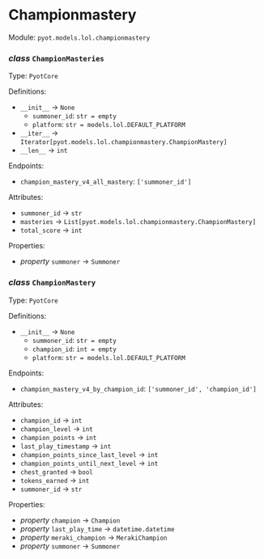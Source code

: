 # Championmastery 

Module: `pyot.models.lol.championmastery` 

### _class_ `ChampionMasteries`

Type: `PyotCore` 

Definitions: 
* `__init__` -> `None` 
  * `summoner_id`: `str = empty` 
  * `platform`: `str = models.lol.DEFAULT_PLATFORM` 
* `__iter__` -> `Iterator[pyot.models.lol.championmastery.ChampionMastery]` 
* `__len__` -> `int` 

Endpoints: 
* `champion_mastery_v4_all_mastery`: `['summoner_id']` 

Attributes: 
* `summoner_id` -> `str` 
* `masteries` -> `List[pyot.models.lol.championmastery.ChampionMastery]` 
* `total_score` -> `int` 

Properties: 
* _property_ `summoner` -> `Summoner` 


### _class_ `ChampionMastery`

Type: `PyotCore` 

Definitions: 
* `__init__` -> `None` 
  * `summoner_id`: `str = empty` 
  * `champion_id`: `int = empty` 
  * `platform`: `str = models.lol.DEFAULT_PLATFORM` 

Endpoints: 
* `champion_mastery_v4_by_champion_id`: `['summoner_id', 'champion_id']` 

Attributes: 
* `champion_id` -> `int` 
* `champion_level` -> `int` 
* `champion_points` -> `int` 
* `last_play_timestamp` -> `int` 
* `champion_points_since_last_level` -> `int` 
* `champion_points_until_next_level` -> `int` 
* `chest_granted` -> `bool` 
* `tokens_earned` -> `int` 
* `summoner_id` -> `str` 

Properties: 
* _property_ `champion` -> `Champion` 
* _property_ `last_play_time` -> `datetime.datetime` 
* _property_ `meraki_champion` -> `MerakiChampion` 
* _property_ `summoner` -> `Summoner` 



